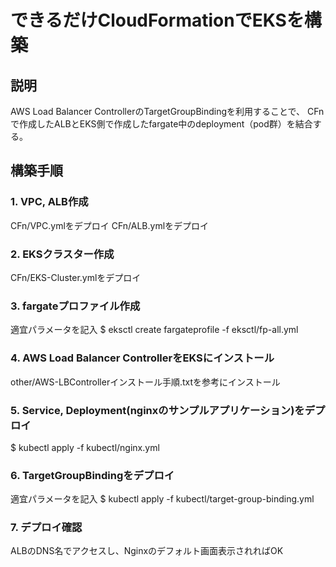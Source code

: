 # できるだけCloudFormationでEKSを構築
## 説明
AWS Load Balancer ControllerのTargetGroupBindingを利用することで、
CFnで作成したALBとEKS側で作成したfargate中のdeployment（pod群）を結合する。

## 構築手順
### 1. VPC, ALB作成
CFn/VPC.ymlをデプロイ
CFn/ALB.ymlをデプロイ

### 2. EKSクラスター作成
CFn/EKS-Cluster.ymlをデプロイ

### 3. fargateプロファイル作成
適宜パラメータを記入
$ eksctl create fargateprofile -f eksctl/fp-all.yml

### 4. AWS Load Balancer ControllerをEKSにインストール
other/AWS-LBControllerインストール手順.txtを参考にインストール

### 5. Service, Deployment(nginxのサンプルアプリケーション)をデプロイ
$ kubectl apply -f kubectl/nginx.yml

### 6. TargetGroupBindingをデプロイ
適宜パラメータを記入
$ kubectl apply -f kubectl/target-group-binding.yml

### 7. デプロイ確認
ALBのDNS名でアクセスし、Nginxのデフォルト画面表示されればOK